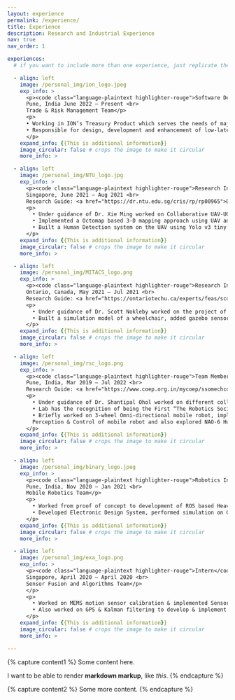 ```yaml
---
layout: experience
permalink: /experience/
title: Experience
description: Research and Industrial Experience
nav: true
nav_order: 1

experiences:
  # if you want to include more than one experience, just replicate the following block

  - align: left
    image: /personal_img/ion_logo.jpeg
    exp_info: >
      <p><code class="language-plaintext highlighter-rouge">Software Developer</code> - <a href="https://iongroup.com/">ION Trading</a> <br> 
      Pune, India June 2022 – Present <br> 
      Trade & Risk Management Team</p>
      <p>
      • Working in ION’s Treasury Product which serves the needs of major Fortune-100 Companies & top Central banks in capturing their high value transactions of FX, Derivatives, Futures, Swap, Options, etc. <br/>
      • Responsible for design, development and enhancement of low-latency “Trade & Risk Management” Module.
      </p>
    expand_info: {{This is additional information}}
    image_circular: false # crops the image to make it circular
    more_info: >

  - align: left
    image: /personal_img/NTU_logo.jpg
    exp_info: >
      <p><code class="language-plaintext highlighter-rouge">Research Intern</code> - <a href="https://www.ntu.edu.sg/">Nanyang Technological University, Singapore</a> <br> 
      Singapore, June 2021 – Aug 2021 <br> 
      Research Guide: <a href="https://dr.ntu.edu.sg/cris/rp/rp00965">Dr. Xie Ming</a></p>
      <p>
        • Under guidance of Dr. Xie Ming worked on Collaborative UAV-UGV system for Search and Rescue Task. <br/>
        • Implemented a Octomap based 3-D mapping approach using UAV and built a 2-D occupancy grid map of the surrounding which can further be used by UGV for navigation. <br/>
        • Built a Human Detection system on the UAV using Yolo v3 tiny model in order to detect persons to be rescued.
      </p>
    expand_info: {{This is additional information}}
    image_circular: false # crops the image to make it circular
    more_info: >

  - align: left
    image: /personal_img/MITACS_logo.png
    exp_info: >
      <p><code class="language-plaintext highlighter-rouge">Research Intern</code> - <a href="https://www.mitacs.ca/en/programs/globalink/globalink-research-internship/">Mitacs Globalink, Canada</a> <br> 
      Ontario, Canada, May 2021 – Jul 2021 <br> 
      Research Guide: <a href="https://ontariotechu.ca/experts/feas/scott-nokleby.php">Dr. Scott Nokleby</a></p>
      <p>
        • Under guidance of Dr. Scott Nokleby worked on the project of developing an Autonomous Electric Wheelchair for children with physical disability. <br/>
        • Built a simulation model of a wheelchair, added gazebo sensor plugins, implemented complete navigation stack, used RTABMap & Octomap mapping approach, and built a system for detecting negative obstacles.
      </p>
    expand_info: {{This is additional information}}
    image_circular: false # crops the image to make it circular
    more_info: >

  - align: left
    image: /personal_img/rsc_logo.png
    exp_info: >
      <p><code class="language-plaintext highlighter-rouge">Team Member</code> - <a href="https://www.coeprobotics.com/">Centralized Robotics and Automation Lab, COEP</a> <br> 
      Pune, India, Mar 2019 – Jul 2022 <br> 
      Research Guide: <a href="https://www.coep.org.in/mycoep/ssomechcoepacin">Dr. Shantipal Ohol</a></p>
      <p>
        • Under guidance of Dr. Shantipal Ohol worked on different collaborative projects, conducted various workshops & participated in Robotics competitions.  <br/>
        • Lab has the recognition of being the First “The Robotics Society(TRS), India - Student Chapter” of India. <br/>
        • Briefly worked on 3-wheel Omni-directional mobile robot, implementation of FreeRTOS, State-estimation,
        Perception & Control of mobile robot and also explored NAO-6 Humanoid Robot.
      </p>
    expand_info: {{This is additional information}}
    image_circular: false # crops the image to make it circular
    more_info: >

  - align: left
    image: /personal_img/binary_logo.jpeg
    exp_info: >
      <p><code class="language-plaintext highlighter-rouge">Robotics Intern</code> - <a href="https://www.binaryrobotics.in/">Binary Robotics</a> <br> 
      Pune, India, Nov 2020 – Jan 2021 <br> 
      Mobile Robotics Team</p>
      <p>
        • Worked from proof of concept to development of ROS based Heavy duty Autonomous Mobile Robot capable of 500kg payload for autonomous navigation in a dynamic environment such as warehouse, healthcare facility,etc. <br/>
        • Developed Electronic Design System, performed simulation on Gazebo and used Lidar point clouds & wheel odometry information in order to implement multiple SLAM algorithms.
      </p>
    expand_info: {{This is additional information}}
    image_circular: false # crops the image to make it circular
    more_info: >

  - align: left
    image: /personal_img/exa_logo.png
    exp_info: >
      <p><code class="language-plaintext highlighter-rouge">Intern</code> - <a href="https://www.exa-mobility.com/">Exa Mobility</a> <br> 
      Singapore, April 2020 – April 2020 <br> 
      Sensor Fusion and Algorithms Team</p>
      </p>
      <p>
        • Worked on MEMS motion sensor calibration & implemented Sensor fusion Algorithms on IMU data. <br/>
        • Also worked on GPS & Kalman filtering to develop & implement GPS Aided Inertial Navigation System.
      </p>
    expand_info: {{This is additional information}}
    image_circular: false # crops the image to make it circular
    more_info: >

---
```




{% capture content1 %}
Some content here.

I want to be able to render **markdown markup**, like _this_.
{% endcapture %}

{% capture content2 %}
Some more content.
{% endcapture %}
